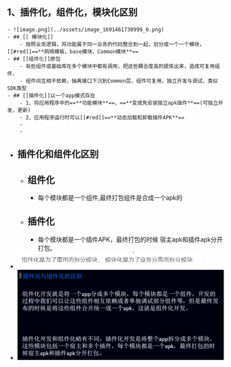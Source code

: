 ## 1、插件化，组件化，模块化区别
	- ![image.png](../assets/image_1691461730999_0.png)
	- ## [[ 模块化]]
		- 按照业务逻辑，将功能属于同一业务的代码整合到一起，划分成一个一个模块，[[#red]]==**网络模板，base模块，Common模块**==
	- ## [[组件化]]原包
		- 有些组件或基础库在多个模块中都有调用，把这些耦合度高的提炼出来，造成可复用组件，
		- 组件间互相不依赖，抽离接口下沉到Common层，组件可复用，独立开发与调试，类似SDK类型
	- ## [[插件化]]以一个app模式存在
		- 1、将应用程序中的==**功能模块**==，==**变成免安装独立apk插件**==(可独立开发，更新)
		- 2、应用程序运行时可以[[#red]]==**动态加载和卸载插件APK**==
		-
		-
- ## 插件化和组件化区别
	- ## 组件化
		- 每个模块都是一个组件,最终打包组件是合成一个apk的
	- ## 插件化
		- 每个模块都是一个插件APK，最终打包的时候 宿主apk和插件apk分开打包。
- ![image.png](../assets/image_1691938032711_0.png)
- ![image.png](../assets/image_1692620997105_0.png)